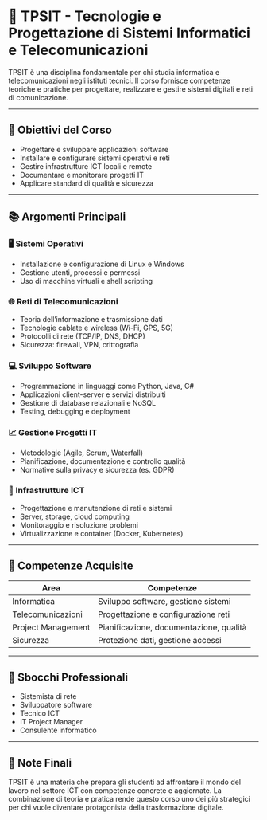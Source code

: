 # 📘 TPSIT - Tecnologie e Progettazione di Sistemi Informatici e Telecomunicazioni

TPSIT è una disciplina fondamentale per chi studia informatica e telecomunicazioni negli istituti tecnici. Il corso fornisce competenze teoriche e pratiche per progettare, realizzare e gestire sistemi digitali e reti di comunicazione.

---

## 🎯 Obiettivi del Corso

- Progettare e sviluppare applicazioni software
- Installare e configurare sistemi operativi e reti
- Gestire infrastrutture ICT locali e remote
- Documentare e monitorare progetti IT
- Applicare standard di qualità e sicurezza

---

## 📚 Argomenti Principali

### 🖥️ Sistemi Operativi
- Installazione e configurazione di Linux e Windows
- Gestione utenti, processi e permessi
- Uso di macchine virtuali e shell scripting

### 🌐 Reti di Telecomunicazioni
- Teoria dell’informazione e trasmissione dati
- Tecnologie cablate e wireless (Wi-Fi, GPS, 5G)
- Protocolli di rete (TCP/IP, DNS, DHCP)
- Sicurezza: firewall, VPN, crittografia

### 💻 Sviluppo Software
- Programmazione in linguaggi come Python, Java, C#
- Applicazioni client-server e servizi distribuiti
- Gestione di database relazionali e NoSQL
- Testing, debugging e deployment

### 📈 Gestione Progetti IT
- Metodologie (Agile, Scrum, Waterfall)
- Pianificazione, documentazione e controllo qualità
- Normative sulla privacy e sicurezza (es. GDPR)

### 🧩 Infrastrutture ICT
- Progettazione e manutenzione di reti e sistemi
- Server, storage, cloud computing
- Monitoraggio e risoluzione problemi
- Virtualizzazione e container (Docker, Kubernetes)

---

## 🧠 Competenze Acquisite

| Area | Competenze |
|------|------------|
| Informatica | Sviluppo software, gestione sistemi |
| Telecomunicazioni | Progettazione e configurazione reti |
| Project Management | Pianificazione, documentazione, qualità |
| Sicurezza | Protezione dati, gestione accessi |

---

## 🚀 Sbocchi Professionali

- Sistemista di rete
- Sviluppatore software
- Tecnico ICT
- IT Project Manager
- Consulente informatico

---

## 📌 Note Finali

TPSIT è una materia che prepara gli studenti ad affrontare il mondo del lavoro nel settore ICT con competenze concrete e aggiornate. La combinazione di teoria e pratica rende questo corso uno dei più strategici per chi vuole diventare protagonista della trasformazione digitale.

